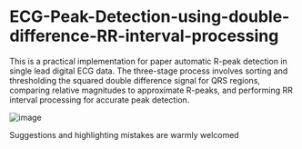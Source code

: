 # ECG-Peak-Detection-using-double-difference-RR-interval-processing

This is a practical implementation for paper automatic R-peak detection in single lead digital ECG data. The three-stage process involves sorting 
and thresholding the squared double difference signal for QRS regions, comparing relative magnitudes to approximate R-peaks, and performing RR interval processing for accurate peak detection.

![image](https://github.com/talhaabid360/ECG-Peak-Detection-using-double-difference-RR-interval-processing/assets/108000999/9447ee51-a13b-428c-bc84-3135b898f48e)

Suggestions and highlighting mistakes are warmly welcomed
